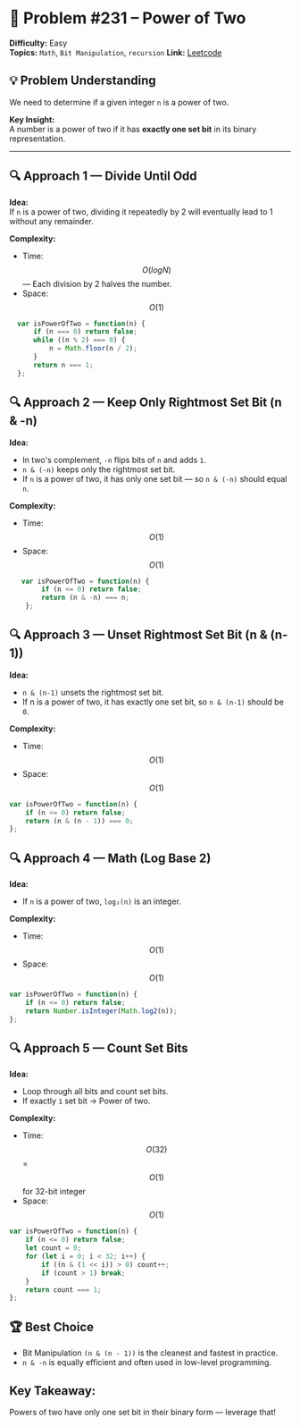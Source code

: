 # 🧩 Problem #231 – Power of Two

**Difficulty:** Easy  
**Topics:**  `Math`, `Bit Manipulation`, `recursion`
**Link:** [Leetcode](https://leetcode.com/problems/power-of-two/description/)

## 💡 Problem Understanding
We need to determine if a given integer `n` is a power of two.

**Key Insight:**  
A number is a power of two if it has **exactly one set bit** in its binary representation.

---

## 🔍 Approach 1 — Divide Until Odd  
**Idea:**  
If `n` is a power of two, dividing it repeatedly by 2 will eventually lead to 1 without any remainder.  

**Complexity:**  
- Time: $$O(logN)$$ — Each division by 2 halves the number.  
- Space: $$O(1)$$  

```javascript []
  var isPowerOfTwo = function(n) {
      if (n === 0) return false;
      while ((n % 2) === 0) {
          n = Math.floor(n / 2);
      }
      return n === 1;
  };
```

## 🔍 Approach 2 — Keep Only Rightmost Set Bit (n & -n) 
**Idea:**

- In two's complement, `-n` flips bits of `n` and adds `1`.
- `n & (-n)` keeps only the rightmost set bit.
- If `n` is a power of two, it has only one set bit — so `n & (-n)` should equal `n`.

**Complexity:**
- Time: $$O(1)$$
- Space: $$O(1)$$

```javascript []
   var isPowerOfTwo = function(n) {
        if (n <= 0) return false;
        return (n & -n) === n;
    };
```

## 🔍 Approach 3 — Unset Rightmost Set Bit (n & (n-1))
**Idea:**

- `n & (n-1)` unsets the rightmost set bit.
- If n is a power of two, it has exactly one set bit, so `n & (n-1)` should be `0`.

**Complexity:**
- Time: $$O(1)$$
- Space: $$O(1)$$

```javascript []
var isPowerOfTwo = function(n) {
    if (n <= 0) return false;
    return (n & (n - 1)) === 0;
};
```

## 🔍 Approach 4 — Math (Log Base 2)
**Idea:**

- If `n` is a power of two, `log₂(n)` is an integer.

**Complexity:**
- Time: $$O(1)$$
- Space: $$O(1)$$

```javascript []
var isPowerOfTwo = function(n) {
    if (n <= 0) return false;
    return Number.isInteger(Math.log2(n));
};
```

## 🔍 Approach 5 — Count Set Bits
**Idea:**

- Loop through all bits and count set bits.
- If exactly `1` set bit → Power of two.

**Complexity:**
- Time: $$O(32)$$ = $$O(1)$$ for 32-bit integer
- Space: $$O(1)$$

```javascript []
var isPowerOfTwo = function(n) {
    if (n <= 0) return false;
    let count = 0;
    for (let i = 0; i < 32; i++) { 
        if ((n & (1 << i)) > 0) count++;
        if (count > 1) break;
    }
    return count === 1;
};
```

## 🏆 Best Choice
- Bit Manipulation `(n & (n - 1))` is the cleanest and fastest in practice.
- `n & -n` is equally efficient and often used in low-level programming.

## Key Takeaway:

Powers of two have only one set bit in their binary form — leverage that!

